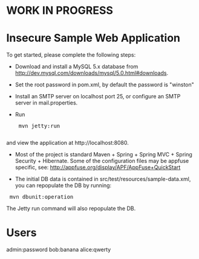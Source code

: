 # WORK IN PROGRESS #

# Insecure Sample Web Application #

To get started, please complete the following steps:

- Download and install a MySQL 5.x database from
   http://dev.mysql.com/downloads/mysql/5.0.html#downloads.

- Set the root password in pom.xml, by default the password is "winston"

- Install an SMTP server on localhost port 25, or configure an SMTP server in mail.properties.

- Run <pre>
mvn jetty:run
</pre>
 and view the application at http://localhost:8080.

- Most of the project is standard Maven + Spring + Spring MVC + Spring Security + Hibernate.  Some of the configuration files may be appfuse specific, see:  http://appfuse.org/display/APF/AppFuse+QuickStart

- The initial DB data is contained in src/test/resources/sample-data.xml, you can repopulate the DB by running:

<pre>
 mvn dbunit:operation
</pre>

The Jetty run command will also repopulate the DB.

# Users

admin:password
bob:banana
alice:qwerty

